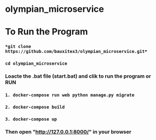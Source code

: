 # olympian_microservice

# To Run the Program

### `*git clone https://github.com/bauxitex3/olympian_microservice.git*` 

### `cd olympian_microservice` 

### Loacte the .bat file (start.bat) and clik to run the program or  RUN

### `1. docker-compose run web python manage.py migrate`

### `2. docker-compose build` 

### `3. docker-compose up` 

### Then open "http://127.0.0.1:8000/" in your browser
